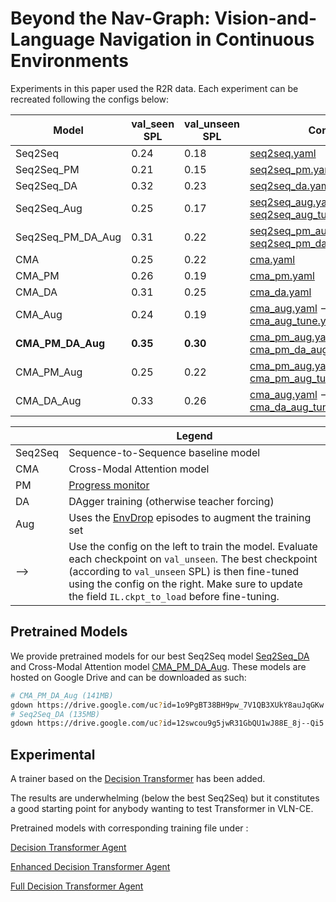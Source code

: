 # Beyond the Nav-Graph: Vision-and-Language Navigation in Continuous Environments

Experiments in this paper used the R2R data. Each experiment can be recreated following the configs below:

| Model             | val_seen SPL | val_unseen SPL | Config |
|-------------------|--------------|----------------|--------|
| Seq2Seq           | 0.24         | 0.18           | [seq2seq.yaml](seq2seq.yaml) |
| Seq2Seq_PM        | 0.21         | 0.15           | [seq2seq_pm.yaml](seq2seq_pm.yaml) |
| Seq2Seq_DA        | 0.32         | 0.23           | [seq2seq_da.yaml](seq2seq_da.yaml) |
| Seq2Seq_Aug       | 0.25         | 0.17           | [seq2seq_aug.yaml](seq2seq_aug.yaml)  ⟶ [seq2seq_aug_tune.yaml](seq2seq_aug_tune.yaml) |
| Seq2Seq_PM_DA_Aug | 0.31         | 0.22           | [seq2seq_pm_aug.yaml](seq2seq_pm_aug.yaml)  ⟶ [seq2seq_pm_da_aug_tune.yaml](seq2seq_pm_da_aug_tune.yaml) |
| CMA               | 0.25         | 0.22           | [cma.yaml](cma.yaml) |
| CMA_PM            | 0.26         | 0.19           | [cma_pm.yaml](cma_pm.yaml) |
| CMA_DA            | 0.31         | 0.25           | [cma_da.yaml](cma_da.yaml) |
| CMA_Aug           | 0.24         | 0.19           | [cma_aug.yaml](cma_aug.yaml)  ⟶ [cma_aug_tune.yaml](cma_aug_tune.yaml) |
| **CMA_PM_DA_Aug** | **0.35**     | **0.30**       | [cma_pm_aug.yaml](cma_pm_aug.yaml)  ⟶ [cma_pm_da_aug_tune.yaml](cma_pm_da_aug_tune.yaml) |
| CMA_PM_Aug        | 0.25         | 0.22           | [cma_pm_aug.yaml](cma_pm_aug.yaml)  ⟶ [cma_pm_aug_tune.yaml](cma_pm_aug_tune.yaml) |
| CMA_DA_Aug        | 0.33         | 0.26           | [cma_aug.yaml](cma_aug.yaml)  ⟶ [cma_da_aug_tune.yaml](cma_da_aug_tune.yaml) |

|         |  Legend                                                                                          |
|---------|--------------------------------------------------------------------------------------------------|
| Seq2Seq | Sequence-to-Sequence baseline model                                                              |
| CMA     | Cross-Modal Attention model                                                                      |
| PM      | [Progress monitor](https://github.com/chihyaoma/selfmonitoring-agent)                            |
| DA      | DAgger training (otherwise teacher forcing)                                                      |
| Aug     | Uses the [EnvDrop](https://github.com/airsplay/R2R-EnvDrop) episodes to augment the training set |
| ⟶       | Use the config on the left to train the model. Evaluate each checkpoint on `val_unseen`. The best checkpoint (according to `val_unseen` SPL) is then fine-tuned using the config on the right. Make sure to update the field `IL.ckpt_to_load` before fine-tuning. |

## Pretrained Models

We provide pretrained models for our best Seq2Seq model [Seq2Seq_DA](https://drive.google.com/file/d/12swcou9g5jwR31GbQU1wJ88E_8j--Qi5/view?usp=sharing) and Cross-Modal Attention model [CMA_PM_DA_Aug](https://drive.google.com/file/d/1o9PgBT38BH9pw_7V1QB3XUkY8auJqGKw/view?usp=sharing). These models are hosted on Google Drive and can be downloaded as such:

```bash
# CMA_PM_DA_Aug (141MB)
gdown https://drive.google.com/uc?id=1o9PgBT38BH9pw_7V1QB3XUkY8auJqGKw
# Seq2Seq_DA (135MB)
gdown https://drive.google.com/uc?id=12swcou9g5jwR31GbQU1wJ88E_8j--Qi5
```


## Experimental

A trainer based on the [Decision Transformer](https://arxiv.org/abs/2106.01345) has been added.

The results are underwhelming (below the best Seq2Seq) but it constitutes a good starting point for
anybody wanting to test Transformer in VLN-CE.

Pretrained models with corresponding training file under :


[Decision Transformer Agent](https://drive.google.com/file/d/1-E1l5g7DM36m3HYx8b4b4CNBC8d-OS83/view?usp=sharing)

[Enhanced Decision Transformer Agent](https://drive.google.com/file/d/1b2hpkHpiZIc2CBsaLzZWCa7qurfKDDsu/view?usp=sharing)

[Full Decision Transformer Agent](https://drive.google.com/file/d/1rS2_yo9_z35zzaHW4CtByorZ-jpDpht_/view?usp=sharing)

